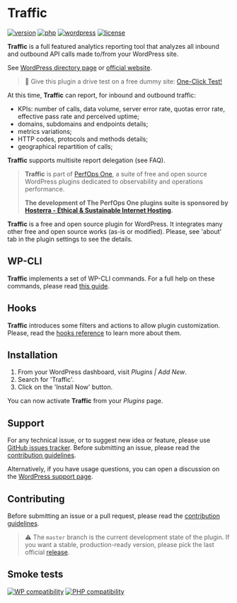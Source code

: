 # Traffic
[![version](https://badgen.net/github/release/Pierre-Lannoy/wp-traffic/)](https://wordpress.org/plugins/traffic/)
[![php](https://badgen.net/badge/php/7.2+/green)](https://wordpress.org/plugins/traffic/)
[![wordpress](https://badgen.net/badge/wordpress/5.2+/green)](https://wordpress.org/plugins/traffic/)
[![license](https://badgen.net/github/license/Pierre-Lannoy/wp-traffic/)](/license.txt)

__Traffic__ is a full featured analytics reporting tool that analyzes all inbound and outbound API calls made to/from your WordPress site.

See [WordPress directory page](https://wordpress.org/plugins/traffic/) or [official website](https://perfops.one/traffic).

> 🎁 Give this plugin a drive test on a free dummy site: [One-Click Test!](https://tastewp.com/new/?pre-installed-plugin-slug=traffic)

At this time, __Traffic__ can report, for inbound and outbound traffic:

* KPIs: number of calls, data volume, server error rate, quotas error rate, effective pass rate and perceived uptime;
* domains, subdomains and endpoints details;
* metrics variations;
* HTTP codes, protocols and methods details;
* geographical repartition of calls;

__Traffic__ supports multisite report delegation (see FAQ).

> __Traffic__ is part of [PerfOps One](https://perfops.one/), a suite of free and open source WordPress plugins dedicated to observability and operations performance.
> 
> __The development of The PerfOps One plugins suite is sponsored by [Hosterra - Ethical & Sustainable Internet Hosting](https://hosterra.eu/).__

__Traffic__ is a free and open source plugin for WordPress. It integrates many other free and open source works (as-is or modified). Please, see 'about' tab in the plugin settings to see the details.

## WP-CLI

__Traffic__ implements a set of WP-CLI commands. For a full help on these commands, please read [this guide](WP-CLI.md).

## Hooks

__Traffic__ introduces some filters and actions to allow plugin customization. Please, read the [hooks reference](HOOKS.md) to learn more about them.

## Installation

1. From your WordPress dashboard, visit _Plugins | Add New_.
2. Search for 'Traffic'.
3. Click on the 'Install Now' button.

You can now activate __Traffic__ from your _Plugins_ page.

## Support

For any technical issue, or to suggest new idea or feature, please use [GitHub issues tracker](https://github.com/Pierre-Lannoy/wp-traffic/issues). Before submitting an issue, please read the [contribution guidelines](CONTRIBUTING.md).

Alternatively, if you have usage questions, you can open a discussion on the [WordPress support page](https://wordpress.org/support/plugin/traffic/). 

## Contributing

Before submitting an issue or a pull request, please read the [contribution guidelines](CONTRIBUTING.md).

> ⚠️ The `master` branch is the current development state of the plugin. If you want a stable, production-ready version, please pick the last official [release](https://github.com/Pierre-Lannoy/wp-traffic/releases).

## Smoke tests
[![WP compatibility](https://plugintests.com/plugins/traffic/wp-badge.svg)](https://plugintests.com/plugins/traffic/latest)
[![PHP compatibility](https://plugintests.com/plugins/traffic/php-badge.svg)](https://plugintests.com/plugins/traffic/latest)